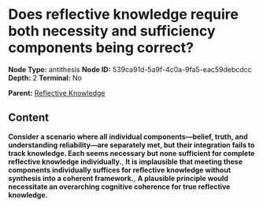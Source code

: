 # Does reflective knowledge require both necessity and sufficiency components being correct?

**Node Type:** antithesis
**Node ID:** 539ca91d-5a9f-4c0a-9fa5-eac59debcdcc
**Depth:** 2
**Terminal:** No

**Parent:** [Reflective Knowledge](reflective-knowledge.md)

## Content

**Consider a scenario where all individual components—belief, truth, and understanding reliability—are separately met, but their integration fails to track knowledge. Each seems necessary but none sufficient for complete reflective knowledge individually.**, **It is implausible that meeting these components individually suffices for reflective knowledge without synthesis into a coherent framework.**, **A plausible principle would necessitate an overarching cognitive coherence for true reflective knowledge.**
